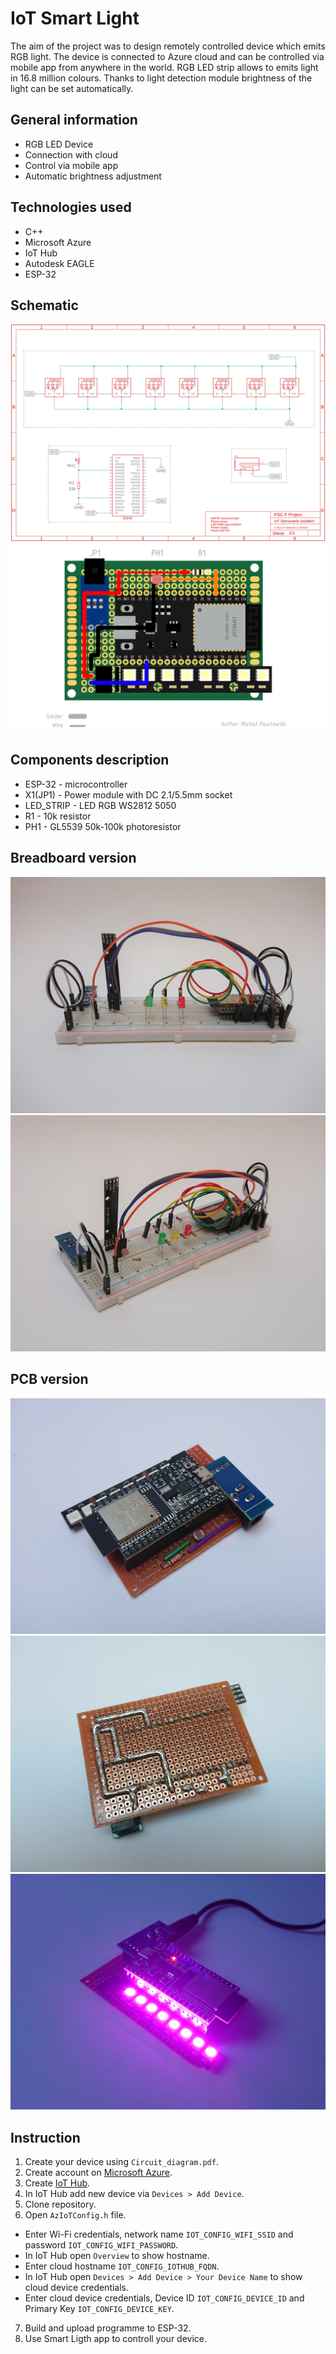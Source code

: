 # IoT Smart Light
The aim of the project was to design remotely controlled device which emits RGB light. The device is connected to Azure cloud and can be controlled via mobile app from anywhere in the world. RGB LED strip allows to emits light in 16.8 million colours. Thanks to light detection module brightness of the light can be set automatically.

## General information
* RGB LED Device
* Connection with cloud
* Control via mobile app
* Automatic brightness adjustment

## Technologies used
* C++
* Microsoft Azure
* IoT Hub
* Autodesk EAGLE
* ESP-32

## Schematic
![circuit](/Documentation/Circuit_diagram.png)
![board](/Documentation/Board_diagram.png)

## Components description
* ESP-32 - microcontroller
* X1(JP1) - Power module with DC 2.1/5.5mm socket
* LED_STRIP - LED RGB WS2812 5050
* R1 - 10k resistor
* PH1 - GL5539 50k-100k photoresistor

## Breadboard version
![breadboard_1](/Photos/DSC_0131.JPG)
![breadboard_2](/Photos/DSC_0134.JPG)

## PCB version
![pcb_1](/Photos/DSC_0150.JPG)
![pcb_2](/Photos/DSC_0152.JPG)
![pcb_3](/Photos/DSC_0154.JPG)

## Instruction
1. Create your device using `Circuit_diagram.pdf`.
2. Create account on [Microsoft Azure](https://azure.microsoft.com/en-gb/).
3. Create [IoT Hub](https://docs.microsoft.com/en-gb/azure/iot-hub/iot-hub-create-through-portal).
4. In IoT Hub add new device via `Devices > Add Device`.
5. Clone repository.
6. Open `AzIoTConfig.h` file.
* Enter Wi-Fi credentials, network name `IOT_CONFIG_WIFI_SSID` and password `IOT_CONFIG_WIFI_PASSWORD`.
* In IoT Hub open `Overview` to show hostname.
* Enter cloud hostname `IOT_CONFIG_IOTHUB_FQDN`.
* In IoT Hub open `Devices > Add Device > Your Device Name` to show cloud device credentials.
* Enter cloud device credentials, Device ID `IOT_CONFIG_DEVICE_ID` and Primary Key `IOT_CONFIG_DEVICE_KEY`.
7. Build and upload programme to ESP-32.
8. Use Smart Ligth app to controll your device.
